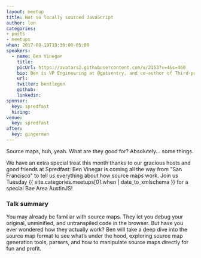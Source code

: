```yaml
---
layout: meetup
title: Not so locally sourced JavaScript
author: lon
categories:
- posts
- meetups
when: 2017-09-19T19:30:00-05:00
speakers:
  - name: Ben Vinegar
    title:
    picUrl: https://avatars2.githubusercontent.com/u/2153?v=4&s=460
    bio: Ben is VP Engineering at @getsentry, and co-author of Third-party JavaScript. People respected him in 2013.
    url:
    twitter: bentlegen
    github:
    linkedin:
sponsor:
  key: spredfast
  hiring:
venue:
  key: spredfast
after:
  key: gingerman
---
```


Source maps, huh, yeah. What are they good for? Absolutely... some things.

We have an extra special treat this month thanks to our gracious hosts and good
friends at Spredfast: Ben Vinegar is coming
all the way from "San Francisco" to tell us everything about how source maps
work. Join us Tuesday <x-date>{{ site.categories.meetups[0].when | date_to_xmlschema }}</x-date> for a special Bae Area AustinJS!

### Talk summary

You may already be familiar with source maps. They let you debug your original,
unminified, and untranspiled code in the browser. But have you ever wondered how
they actually work? Ben will take a deep dive into the source map format to see
what’s under the hood, exploring source map generation tools, parsers, and how
to manipulate source maps directly for fun and profit.
